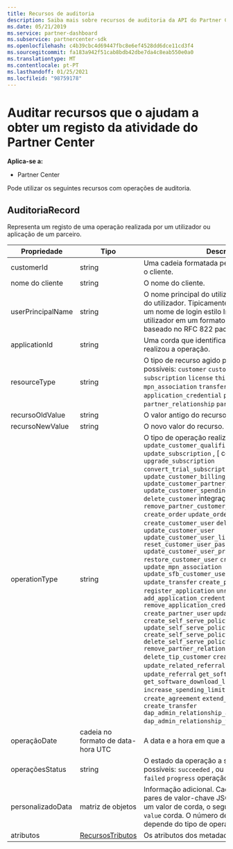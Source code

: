 ```yaml
---
title: Recursos de auditoria
description: Saiba mais sobre recursos de auditoria da API do Partner Center, como o AuditRecord, que pode usar para obter um registo da atividade do Partner Center.
ms.date: 05/21/2019
ms.service: partner-dashboard
ms.subservice: partnercenter-sdk
ms.openlocfilehash: c4b39cbc4d69447fbc8e6ef4528dd6dce11cd3f4
ms.sourcegitcommit: fa183a942f51cab8bdb42dbe7da4c8eab550e0a0
ms.translationtype: MT
ms.contentlocale: pt-PT
ms.lasthandoff: 01/25/2021
ms.locfileid: "98759178"
---
```

# <a name="auditing-resources-that-help-you-get-a-record-of-partner-center-activity"></a>Auditar recursos que o ajudam a obter um registo da atividade do Partner Center

**Aplica-se a:**

- Partner Center

Pode utilizar os seguintes recursos com operações de auditoria.

## <a name="auditrecord"></a>AuditoriaRecord

Representa um registo de uma operação realizada por um utilizador ou aplicação de um parceiro.

| Propriedade | Tipo | Descrição |
| --- | --- | ---|
| customerId | string | Uma cadeia formatada pelo GUID que identifica o cliente. |
| nome do cliente | string | O nome do cliente. |
| userPrincipalName | string | O nome principal do utilizador ou identificador do utilizador. Tipicamente, esta propriedade é um nome de login estilo Internet para um utilizador em um formato de endereço de e-mail baseado no RFC 822 padrão da Internet. |
| applicationId | string | Uma corda que identifica a aplicação que realizou a operação. |
| resourceType | string | O tipo de recurso agido pela operação. Valores possíveis: `customer` `customer_user` , `order` `subscription` `license` `third_party_add_on` `mpn_association` `transfer` `application` `application_credential` `partner_user` `partner_relationship` `partner_customer_dap` . |
| recursoOldValue | string | O valor antigo do recurso. |
| recursoNewValue | string | O novo valor do recurso. |
| operationType | string | O tipo de operação realizada. Valores possíveis: `update_customer_qualification` `update_subscription` , [ contas de `upgrade_subscription` `convert_trial_subscription` `add_customer` `update_customer_billing_profile` `update_customer_partner_contract_company_name` `update_customer_spending_budget` `delete_customer` integração de caixas de areia), `remove_partner_customer_relationship` `create_order` `update_order` `create_customer_user` `delete_customer_user` `update_customer_user` `update_customer_user_licenses` `reset_customer_user_password` `update_customer_user_principal_name` `restore_customer_user` `create_mpn_association` `update_mpn_association` `update_sfb_customer_user_licenses` `update_transfer` `create_partner_relationship` `register_application` `unregister_application` `add_application_credential` `remove_application_credential` `create_partner_user` `update_partner_user` `create_self_serve_policy` `update_self_serve_policy` `create_self_serve_policy` `delete_self_serve_policy` `remove_partner_relationship` `delete_tip_customer` `create_related_referral` `update_related_referral` `create_referral` `update_referral` `get_software_key` `get_software_download_link` `increase_spending_limit` `ready_invoice` `create_agreement` `extend_relationship` `create_transfer` `dap_admin_relationship_approved` `dap_admin_relationship_terminated` , |
| operaçãoDate | cadeia no formato de data-hora UTC | A data e a hora em que a operação foi realizada. |
| operaçõesStatus | string | O estado da operação a ser auditado. Valores possíveis: `succeeded` , ou , o que significa que a `failed` `progress` operação ainda está em curso. |
| personalizadoData  | matriz de objetos | Informação adicional. Cada objeto contém dois pares de valor-chave JSON: o primeiro é `key` e um valor de corda, o segundo é e um valor de `value` corda. O número de objetos na matriz depende do tipo de operação que foi realizado. |
| atributos | [RecursosTributos](utility-resources.md#resourceattributes) | Os atributos dos metadados. |
